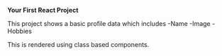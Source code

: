 **Your First React Project**

This project shows a basic profile data which includes 
-Name
-Image
-Hobbies

This is rendered using class based components.
